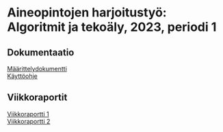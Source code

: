 # Aineopintojen harjoitustyö: Algoritmit ja tekoäly, 2023, periodi 1

## Dokumentaatio
[Määrittelydokumentti](./docs/maarittelydokumentti.md)  
[Käyttöohje](./docs/kayttoohje.md)  

## Viikkoraportit

[Viikkoraportti 1](./docs/viikkoraportti_1.md)  
[Viikkoraportti 2](./docs/viikkoraportti_2.md)  
